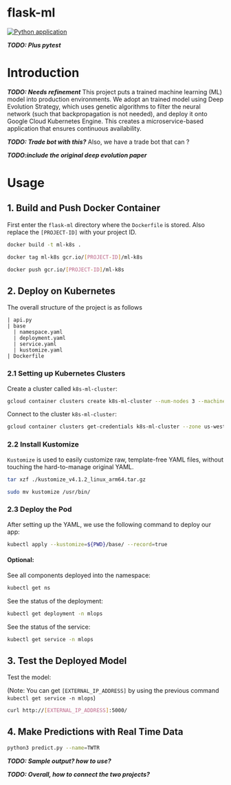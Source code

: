# flask-ml
[![Python application](https://github.com/IDS-721-Final-Project/flask-ml/actions/workflows/python-app.yml/badge.svg?branch=master)](https://github.com/IDS-721-Final-Project/flask-ml/actions/workflows/python-app.yml)

***TODO: Plus pytest***

# Introduction

***TODO: Needs refinement***
This project puts a trained machine learning (ML) model into production environments. We adopt an trained model using Deep Evolution Strategy, which uses genetic algorithms to filter the neural network (such that backpropagation is not needed), and deploy it onto Google Cloud Kubernetes Engine. This creates a microservice-based application that ensures continuous availability.

***TODO: Trade bot with this?***
Also, we have a trade bot that can ?

***TODO:include the original deep evolution paper*** 


# Usage

## 1. Build and Push Docker Container
First enter the `flask-ml` directory where the `Dockerfile` is stored. Also replace the `[PROJECT-ID]` with your project ID.

```bash
docker build -t ml-k8s .

docker tag ml-k8s gcr.io/[PROJECT-ID]/ml-k8s

docker push gcr.io/[PROJECT-ID]/ml-k8s
```
## 2. Deploy on Kubernetes
The overall structure of the project is as follows
```
| api.py
| base
  | namespace.yaml
  | deployment.yaml
  | service.yaml
  | kustomize.yaml
| Dockerfile
```

### 2.1 Setting up Kubernetes Clusters
Create a cluster called `k8s-ml-cluster`:
```bash
gcloud container clusters create k8s-ml-cluster --num-nodes 3 --machine-type g1-small --zone us-west1-b
```
Connect to the cluster `k8s-ml-cluster`:
```bash
gcloud container clusters get-credentials k8s-ml-cluster --zone us-west1-b --project [PROJECT_ID]
```
### 2.2 Install Kustomize
`Kustomize` is used to easily customize raw, template-free YAML files, without touching the hard-to-manage original YAML.
```bash
tar xzf ./kustomize_v4.1.2_linux_arm64.tar.gz

sudo mv kustomize /usr/bin/
```
### 2.3 Deploy the Pod
After setting up the YAML, we use the following command to deploy our app:
```bash
kubectl apply --kustomize=${PWD}/base/ --record=true
```
#### Optional:
See all components deployed into the namespace:
```bash
kubectl get ns
```
See the status of the deployment:
```bash
kubectl get deployment -n mlops
```

See the status of the service:
```bash
kubectl get service -n mlops
```

## 3. Test the Deployed Model
Test the model:

(Note: You can get `[EXTERNAL_IP_ADDRESS]` by using the previous command `kubectl get service -n mlops`)
```bash
curl http://[EXTERNAL_IP_ADDRESS]:5000/
```

## 4. Make Predictions with Real Time Data
 ```bash
 python3 predict.py --name=TWTR
 ```
 
 ***TODO: Sample output? how to use?*** 
 
 ***TODO: Overall, how to connect the two projects?***
